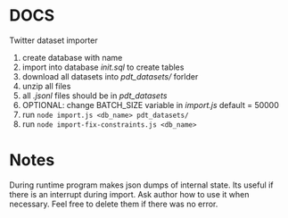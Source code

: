 # DOCS
Twitter dataset importer

1. create database with name 
1. import into database _init.sql_ to create tables
1. download all datasets into _pdt\_datasets/_ forlder
1. unzip all files
1. all _.jsonl_ files should be in _pdt\_datasets_
1. OPTIONAL: change BATCH_SIZE variable in _import.js_ default = 50000
1. run `node import.js <db_name> pdt_datasets/`
1. run `node import-fix-constraints.js <db_name>`

# Notes
During runtime program makes json dumps of internal state. Its useful if there is an interrupt during import. Ask author how to use it when necessary. Feel free to delete them if there was no error. 
